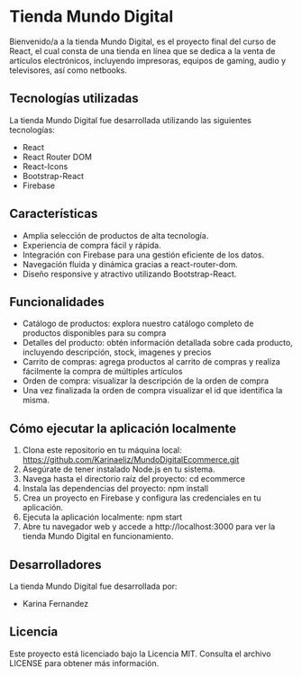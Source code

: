# Tienda Mundo Digital
Bienvenido/a a la tienda Mundo Digital, es el proyecto final del curso de React, el cual consta de  una tienda en línea que se dedica a la venta de artículos electrónicos, incluyendo impresoras, equipos de gaming, audio y televisores, así como netbooks.


## Tecnologías utilizadas
La tienda Mundo Digital fue desarrollada utilizando las siguientes tecnologías:
- React
- React Router DOM
- React-Icons
- Bootstrap-React
- Firebase

## Características
- Amplia selección de productos de alta tecnología.
- Experiencia de compra fácil y rápida.
- Integración con Firebase para una gestión eficiente de los datos.
- Navegación fluida y dinámica gracias a react-router-dom.
- Diseño responsive y atractivo utilizando Bootstrap-React.


## Funcionalidades
- Catálogo de productos: explora nuestro catálogo completo de productos disponibles para su compra
- Detalles del producto: obtén información detallada sobre cada producto, incluyendo descripción, stock, imagenes y precios
- Carrito de compras: agrega productos al carrito de compras y realiza fácilmente la compra de múltiples artículos
- Orden de compra: visualizar la descripción de la orden de compra
- Una vez finalizada la orden de compra visualizar el id que identifica la misma.

## Cómo ejecutar la aplicación localmente
1. Clona este repositorio en tu máquina local: https://github.com/Karinaeliz/MundoDigitalEcommerce.git
2. Asegúrate de tener instalado Node.js en tu sistema.
3. Navega hasta el directorio raíz del proyecto: cd ecommerce
4. Instala las dependencias del proyecto: npm install
5. Crea un proyecto en Firebase y configura las credenciales en tu aplicación.
6. Ejecuta la aplicación localmente: npm start
7. Abre tu navegador web y accede a http://localhost:3000 para ver la tienda Mundo Digital en funcionamiento.


## Desarrolladores
La tienda Mundo Digital fue desarrollada por:
- Karina Fernandez

## Licencia
Este proyecto está licenciado bajo la Licencia MIT. Consulta el archivo LICENSE para obtener más información.